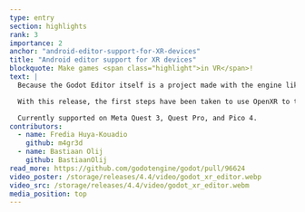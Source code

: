 ```yaml
---
type: entry
section: highlights
rank: 3
importance: 2
anchor: "android-editor-support-for-XR-devices"
title: "Android editor support for XR devices"
blockquote: Make games <span class="highlight">in VR</span>!
text: |
  Because the Godot Editor itself is a project made with the engine like any other, it can be made available in more unconventional places like the web or on mobile.

  With this release, the first steps have been taken to use OpenXR to transfer the existing Android editor into the context of XR headsets.

  Currently supported on Meta Quest 3, Quest Pro, and Pico 4.
contributors:
  - name: Fredia Huya-Kouadio
    github: m4gr3d
  - name: Bastiaan Olij
    github: BastiaanOlij
read_more: https://github.com/godotengine/godot/pull/96624
video_poster: /storage/releases/4.4/video/godot_xr_editor.webp
video_src: /storage/releases/4.4/video/godot_xr_editor.webm
media_position: top
---
```


